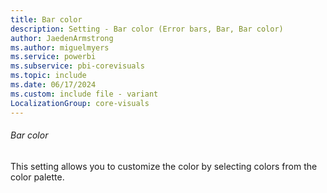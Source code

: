```yaml
---
title: Bar color
description: Setting - Bar color (Error bars, Bar, Bar color)
author: JaedenArmstrong
ms.author: miguelmyers
ms.service: powerbi
ms.subservice: pbi-corevisuals
ms.topic: include
ms.date: 06/17/2024
ms.custom: include file - variant
LocalizationGroup: core-visuals
---
```

###### Bar color

This setting allows you to customize the color by selecting colors from the color palette.
